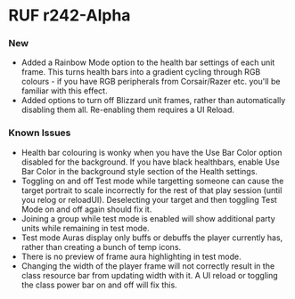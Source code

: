 # RUF r242-Alpha
### New
* Added a Rainbow Mode option to the health bar settings of each unit frame. This turns health bars into a gradient cycling through RGB colours - if you have RGB peripherals from Corsair/Razer etc. you'll be familiar with this effect.
* Added options to turn off Blizzard unit frames, rather than automatically disabling them all. Re-enabling them requires a UI Reload.

### Known Issues
* Health bar colouring is wonky when you have the Use Bar Color option disabled for the background. If you have black healthbars, enable Use Bar Color in the background style section of the Health settings.
* Toggling on and off Test mode while targetting someone can cause the target portrait to scale incorrectly for the rest of that play session (until you relog or reloadUI). Deselecting your target and then toggling Test Mode on and off again should fix it.
* Joining a group while test mode is enabled will show additional party units while remaining in test mode.
* Test mode Auras display only buffs or debuffs the player currently has, rather than creating a bunch of temp icons.
* There is no preview of frame aura highlighting in test mode.
* Changing the width of the player frame will not correctly result in the class resource bar from updating width with it. A UI reload or toggling the class power bar on and off will fix this.